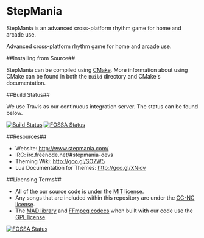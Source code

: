 StepMania
=========

StepMania is an advanced cross-platform rhythm game for home and arcade use.

Advanced cross-platform rhythm game for home and arcade use.

##Installing from Source##

StepMania can be compiled using [CMake](http://http://www.cmake.org/). More information about using CMake can be found in both the `Build` directory and CMake's documentation.

##Build Status##

We use Travis as our continuous integration server. The status can be found below.

[![Build Status](https://travis-ci.org/stepmania/stepmania.svg?branch=master)](https://travis-ci.org/stepmania/stepmania)
[![FOSSA Status](https://app.fossa.io/api/projects/git%2Bgithub.com%2Fcybik%2Fstepmania.svg?type=shield)](https://app.fossa.io/projects/git%2Bgithub.com%2Fcybik%2Fstepmania?ref=badge_shield)

##Resources##

* Website: http://www.stepmania.com/
* IRC: irc.freenode.net/#stepmania-devs
* Theming Wiki: http://goo.gl/SO7W5
* Lua Documentation for Themes: http://goo.gl/XNiov

##Licensing Terms##

* All of the our source code is under the [MIT license](http://opensource.org/licenses/MIT).
* Any songs that are included within this repository are under the [<abbr title="Creative Commons Non-Commercial">CC-NC</abbr> license](https://creativecommons.org/).
* The [MAD library](http://www.underbit.com/products/mad/) and [FFmpeg codecs](https://www.ffmpeg.org/) when built with our code use the [GPL license](http://www.gnu.org).

[![FOSSA Status](https://app.fossa.io/api/projects/git%2Bgithub.com%2Fcybik%2Fstepmania.svg?type=large)](https://app.fossa.io/projects/git%2Bgithub.com%2Fcybik%2Fstepmania?ref=badge_large)